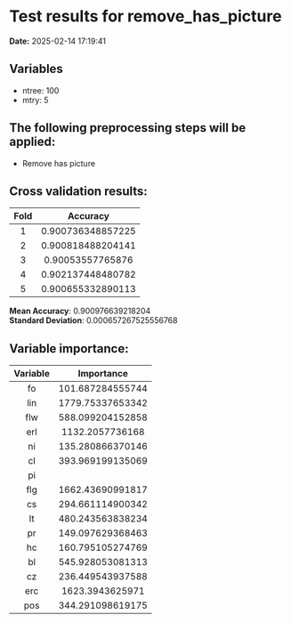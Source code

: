 # Test results for remove_has_picture
**Date:**  2025-02-14 17:19:41 

## Variables 
 - ntree:  100 
 - mtry:  5 


 ## The following preprocessing steps will be applied: 
  - Remove has picture 


 ## Cross validation results:
 | Fold | Accuracy |
 |:--:|:--:|
 |  1  |  0.900736348857225  |
 |  2  |  0.900818488204141  |
 |  3  |  0.90053557765876  |
 |  4  |  0.902137448480782  |
 |  5  |  0.900655332890113  |
  
 **Mean Accuracy**:  0.900976639218204  
 **Standard Deviation**:  0.000657267525556768  


 ## Variable importance:
 | Variable | Importance |
 |:--:|:--:|
 |  fo  |  101.687284555744  |
 |  lin  |  1779.75337653342  |
 |  flw  |  588.099204152858  |
 |  erl  |  1132.2057736168  |
 |  ni  |  135.280866370146  |
 |  cl  |  393.969199135069  |
 |  pi  |    |
 |  flg  |  1662.43690991817  |
 |  cs  |  294.661114900342  |
 |  lt  |  480.243563838234  |
 |  pr  |  149.097629368463  |
 |  hc  |  160.795105274769  |
 |  bl  |  545.928053081313  |
 |  cz  |  236.449543937588  |
 |  erc  |  1623.3943625971  |
 |  pos  |  344.291098619175  |

